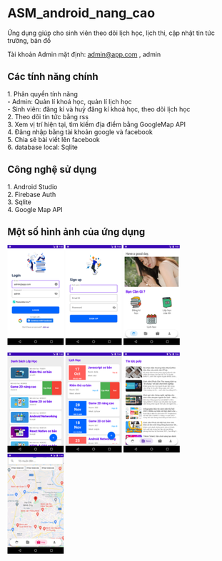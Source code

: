 # ASM_android_nang_cao
Ứng dụng giúp cho sinh viên theo dõi lịch học, lịch thi, cập nhật tin tức trường, bản đồ

Tài khoản Admin mặt định: admin@app.com , admin
<h2>Các tính năng chính </h2>
1. Phân quyền tính năng  </br>
   - Admin: Quản lí khoá học, quản lí lịch học </br>
   - Sinh viên: đăng kí và huỷ đăng kí khoá học, theo dõi lịch học  </br>
2. Theo dõi tin tức bằng rss  </br>
3. Xem vị trí hiện tại, tìm kiếm địa điểm bằng GoogleMap API  </br>
4. Đăng nhập bằng tài khoản google và facebook  </br>
5. Chia sẽ bài viết lên facebook  </br>
6. database local: Sqlite  </br>

<h2>Công nghệ sử dụng </h2>
1. Android Studio <br/>
2. Firebase Auth <br/>
3. Sqlite <br/>
4. Google Map API <br/>

<h2>Một số hình ảnh của ứng dụng </h2>

<img src="/screenshort/login.png" width="25%" height="25%"> <img src="/screenshort/signup.png" width="25%" height="25%"> <img src="/screenshort/home.png" width="25%" height="25%">

<img src="/screenshort/listcourse.png" width="25%" height="25%"> <img src="/screenshort/schedules.png" width="25%" height="25%"> <img src="/screenshort/news.png" width="25%" height="25%">
<img src="/screenshort/map.png" width="25%" height="25%">
